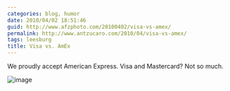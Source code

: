 ```yaml
---
categories: blog, humor
date: 2010/04/02 18:51:46
guid: http://www.afzphoto.com/20100402/visa-vs-amex/
permalink: http://www.antzucaro.com/2010/04/visa-vs-amex/
tags: leesburg
title: Visa vs. AmEx
---
```

We proudly accept American Express. Visa and Mastercard? Not so much.

<img style="display: block; margin-right: auto; margin-left: auto;" src="http://media.antzucaro.com/uploads/2010/04/wpid-2010-04-02-13.05.42.jpg" alt="image" />